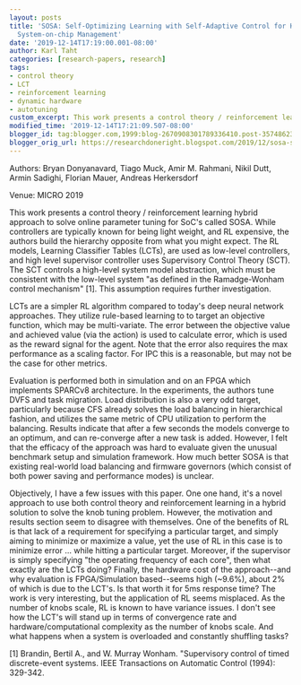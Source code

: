 ```yaml
---
layout: posts
title: 'SOSA: Self-Optimizing Learning with Self-Adaptive Control for Hierarchical
  System-on-chip Management'
date: '2019-12-14T17:19:00.001-08:00'
author: Karl Taht
categories: [research-papers, research]
tags:
- control theory
- LCT
- reinforcement learning
- dynamic hardware
- autotuning
custom_excerpt: This work presents a control theory / reinforcement learning hybrid approach to solve online parameter tuning for SoC's called SOSA.
modified_time: '2019-12-14T17:21:09.507-08:00'
blogger_id: tag:blogger.com,1999:blog-2670908301789336410.post-3574862341734665186
blogger_orig_url: https://researchdoneright.blogspot.com/2019/12/sosa-self-optimizing-learning-with-self.html
---
```


Authors: Bryan Donyanavard, Tiago Muck, Amir M. Rahmani, Nikil Dutt, Armin Sadighi, Florian Mauer, Andreas Herkersdorf

Venue: MICRO 2019

This work presents a control theory / reinforcement learning hybrid approach to solve online parameter tuning for SoC's called SOSA. While controllers are typically known for being light weight, and RL expensive, the authors build the hierarchy opposite from what you might expect. The RL models, Learning Classifier Tables (LCTs), are used as low-level controllers, and high level supervisor controller uses Supervisory Control Theory (SCT). The SCT controls a high-level system model abstraction, which must be consistent with the low-level system "as defined in the Ramadge-Wonham control mechanism" [1]. This assumption requires further investigation.

LCTs are a simpler RL algorithm compared to today's deep neural network approaches. They utilize rule-based learning to to target an objective function, which may be multi-variate. The error between the objective value and achieved value (via the action) is used to calculate error, which is used as the reward signal for the agent. Note that the error also requires the max performance as a scaling factor. For IPC this is a reasonable, but may not be the case for other metrics.

Evaluation is performed both in simulation and on an FPGA which implements SPARCv8 architecture. In the experiments, the authors tune DVFS and task migration. Load distribution is also a very odd target, particularly because CFS already solves the load balancing in hierarchical fashion, and utilizes the same metric of CPU utilization to perform the balancing. Results indicate that after a few seconds the models converge to an optimum, and can re-converge after a new task is added. However, I felt that the efficacy of the approach was hard to evaluate given the unusual benchmark setup and simulation framework. How much better SOSA is that existing real-world load balancing and firmware governors (which consist of both power saving and performance modes) is unclear.

Objectively, I have a few issues with this paper. One one hand, it's a novel approach to use both control theory and reinforcement learning in a hybrid solution to solve the knob tuning problem. However, the motivation and results section seem to disagree with themselves. One of the benefits of RL is that lack of a requirement for specifying a particular target, and simply aiming to minimize or maximize a value, yet the use of RL in this case is to minimize error ... while hitting a particular target. Moreover, if the supervisor is simply specifying "the operating frequency of each core", then what exactly are the LCTs doing? Finally, the hardware cost of the approach--and why evaluation is FPGA/Simulation based--seems high (~9.6%), about 2% of which is due to the LCT's. Is that worth it for 5ms response time? The work is very interesting, but the application of RL seems misplaced. As the number of knobs scale, RL is known to have variance issues. I don't see how the LCT's will stand up in terms of convergence rate and hardware/computational complexity as the number of knobs scale. And what happens when a system is overloaded and constantly shuffling tasks?

[1] Brandin, Bertil A., and W. Murray Wonham. "Supervisory control of timed discrete-event systems. IEEE Transactions on Automatic Control (1994): 329-342.